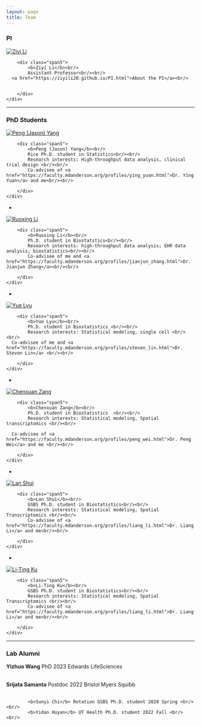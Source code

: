 ```yaml
---
layout: page
title: Team
---
```

### PI

<div class="container">


  <div class="row-fluid">
     <div class="span2">
        <a href="./assets/pics/Feng.jpg">
            <img src="./assets/pics/ZiyiLi.jpg"
                  title="Harry Feng" alt="Ziyi Li"/></a>
        	</div>

   
    
        <div class="span5">
            <b>Ziyi Li</b><br/>
			Assistant Professor<br/><br/>
      <a href="https://ziyili20.github.io/PI.html">About the PI</a><br/>
   
   
        </div>
    </div>
</div>

---



### PhD Students


<div class="container">

  <div class="row-fluid">
     <div class="span2">
        <a href="./assets/pics/PengYang.jpg">
            <img src="./assets/pics/PengYang.jpg"
                  title="Peng (Jason) Yang" alt="Peng (Jason) Yang"/></a>
        	</div>

    
        <div class="span5">
            <b>Peng (Jason) Yang</b><br/>
            Rice Ph.D. student in Statistics<br/><br/>
            Research interests: High-throughput data analysis, clinical trial design <br/><br/>
            Co-advisee of <a href="https://faculty.mdanderson.org/profiles/ying_yuan.html">Dr. Ying Yuan</a> and me<br/><br/>
       
        </div>
    </div>
</div>

-

<div class="container">

  <div class="row-fluid">
     <div class="span2">
        <a href="./assets/pics/RuoxingLi.jpeg">
            <img src="./assets/pics/RuoxingLi.jpeg"
                  title="Ruoxing Li" alt="Ruoxing Li"/></a>
        	</div>

    
        <div class="span5">
            <b>Ruoxing Li</b><br/>
            Ph.D. student in Biostatstics<br/><br/>
            Research interests: high-throughput data analysis; EHR data analysis; biostatistics<br/><br/>
            Co-advisee of me and <a href="https://faculty.mdanderson.org/profiles/jianjun_zhang.html">Dr. Jianjun Zhang</a><br/><br/>
       
        </div>
    </div>
</div>

-

<div class="container">

  <div class="row-fluid">
     <div class="span2">
        <a href="./assets/pics/YueLyu.jpg">
            <img src="./assets/pics/YueLyu.jpeg"
                  title="Yue Lyu" alt="Yue Lyu"/></a>
        	</div>
    
        <div class="span5">
            <b>Yue Lyu</b><br/>
            Ph.D. student in Biostatistics <br/><br/>
            Research interests: Statistical modeling, single cell <br/><br/>
      Co-advisee of me and <a href="https://faculty.mdanderson.org/profiles/steven_lin.html">Dr. Steven Lin</a> <br/><br/>
       
        </div>
    </div>
</div>

-

<div class="container">

  <div class="row-fluid">
     <div class="span2">
        <a href="./assets/pics/ChenxuanZang.jpg">
            <img src="./assets/pics/ChenxuanZang.jpeg"
                  title="Yue Lyu" alt="Chenxuan Zang"/></a>
        	</div>
    
        <div class="span5">
            <b>Chenxuan Zang</b><br/>
            Ph.D. student in Biostatistics  <br/><br/>
            Research interests: Statistical modeling, Spatial transcriptomics <br/><br/>
      
      Co-advisee of <a href="https://faculty.mdanderson.org/profiles/peng_wei.html">Dr. Peng Wei</a> and me <br/><br/>
       
        </div>
    </div>
</div>

-
<div class="container">

  <div class="row-fluid">
     <div class="span2">
        <a href="./assets/pics/LanShui.JPG">
            <img src="./assets/pics/LanShui.JPG"
                  title="Lan Shui" alt="Lan Shui"/></a>
        	</div>

    
        <div class="span5">
            <b>Lan Shui</b><br/>
            GSBS Ph.D. student in Biostatistics<br/><br/>
            Research interests: Statistical modeling, Spatial Transcriptomics <br/><br/>
            Co-advisee of <a href="https://faculty.mdanderson.org/profiles/liang_li.html">Dr. Liang Li</a> and me<br/><br/>
       
        </div>
    </div>
</div>

-
<div class="container">

  <div class="row-fluid">
     <div class="span2">
        <a href="./assets/pics/LiTing.png">
            <img src="./assets/pics/LiTing.png"
                  title="Li-Ting Ku" alt="Li-Ting Ku"/></a>
        	</div>

    
        <div class="span5">
            <b>Li-Ting Ku</b><br/>
            GSBS Ph.D. student in Biostatistics<br/><br/>
            Research interests: Statistical modeling, Spatial Transcriptomics <br/><br/>
            Co-advisee of <a href="https://faculty.mdanderson.org/profiles/liang_li.html">Dr. Liang Li</a> and me<br/><br/>
       
        </div>
    </div>
</div>

---

### Lab Alumni

<div class="container">

<b>Yizhuo Wang</b> PhD 2023 Edwards LifeSciences <br/><br/>

<b>Srijata Samanta</b> Postdoc 2022 Bristol Myers Squibb <br/><br/>

            <b>Sunyi Chi</b> Rotation GSBS Ph.D. student 2020 Spring <br/><br/>
            <b>Yidan Huyan</b> UT Health Ph.D. student 2022 Fall <br/><br/>
      
    
</div>